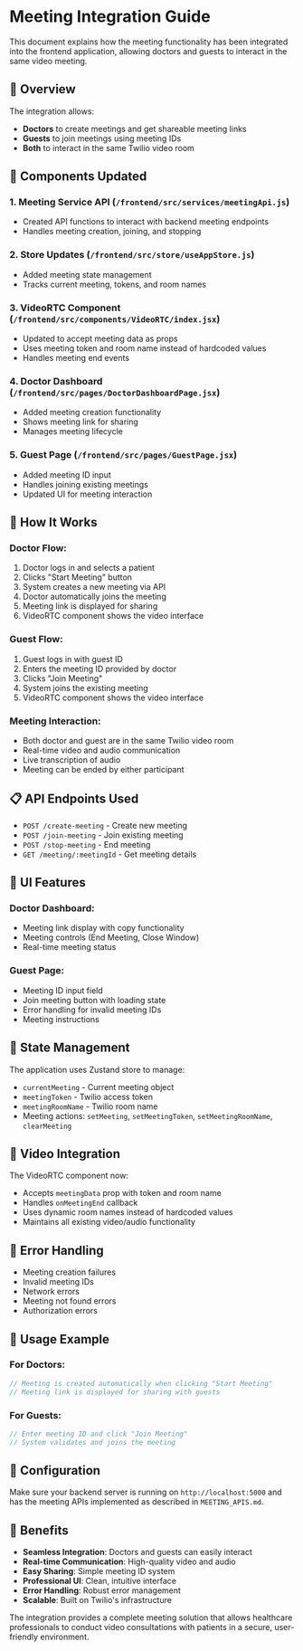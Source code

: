 # Meeting Integration Guide

This document explains how the meeting functionality has been integrated into the frontend application, allowing doctors and guests to interact in the same video meeting.

## 🎯 Overview

The integration allows:
- **Doctors** to create meetings and get shareable meeting links
- **Guests** to join meetings using meeting IDs
- **Both** to interact in the same Twilio video room

## 🔧 Components Updated

### 1. Meeting Service API (`/frontend/src/services/meetingApi.js`)
- Created API functions to interact with backend meeting endpoints
- Handles meeting creation, joining, and stopping

### 2. Store Updates (`/frontend/src/store/useAppStore.js`)
- Added meeting state management
- Tracks current meeting, tokens, and room names

### 3. VideoRTC Component (`/frontend/src/components/VideoRTC/index.jsx`)
- Updated to accept meeting data as props
- Uses meeting token and room name instead of hardcoded values
- Handles meeting end events

### 4. Doctor Dashboard (`/frontend/src/pages/DoctorDashboardPage.jsx`)
- Added meeting creation functionality
- Shows meeting link for sharing
- Manages meeting lifecycle

### 5. Guest Page (`/frontend/src/pages/GuestPage.jsx`)
- Added meeting ID input
- Handles joining existing meetings
- Updated UI for meeting interaction

## 🚀 How It Works

### Doctor Flow:
1. Doctor logs in and selects a patient
2. Clicks "Start Meeting" button
3. System creates a new meeting via API
4. Doctor automatically joins the meeting
5. Meeting link is displayed for sharing
6. VideoRTC component shows the video interface

### Guest Flow:
1. Guest logs in with guest ID
2. Enters the meeting ID provided by doctor
3. Clicks "Join Meeting"
4. System joins the existing meeting
5. VideoRTC component shows the video interface

### Meeting Interaction:
- Both doctor and guest are in the same Twilio video room
- Real-time video and audio communication
- Live transcription of audio
- Meeting can be ended by either participant

## 📋 API Endpoints Used

- `POST /create-meeting` - Create new meeting
- `POST /join-meeting` - Join existing meeting
- `POST /stop-meeting` - End meeting
- `GET /meeting/:meetingId` - Get meeting details

## 🎨 UI Features

### Doctor Dashboard:
- Meeting link display with copy functionality
- Meeting controls (End Meeting, Close Window)
- Real-time meeting status

### Guest Page:
- Meeting ID input field
- Join meeting button with loading state
- Error handling for invalid meeting IDs
- Meeting instructions

## 🔄 State Management

The application uses Zustand store to manage:
- `currentMeeting` - Current meeting object
- `meetingToken` - Twilio access token
- `meetingRoomName` - Twilio room name
- Meeting actions: `setMeeting`, `setMeetingToken`, `setMeetingRoomName`, `clearMeeting`

## 🎥 Video Integration

The VideoRTC component now:
- Accepts `meetingData` prop with token and room name
- Handles `onMeetingEnd` callback
- Uses dynamic room names instead of hardcoded values
- Maintains all existing video/audio functionality

## 🚨 Error Handling

- Meeting creation failures
- Invalid meeting IDs
- Network errors
- Meeting not found errors
- Authorization errors

## 🎯 Usage Example

### For Doctors:
```javascript
// Meeting is created automatically when clicking "Start Meeting"
// Meeting link is displayed for sharing with guests
```

### For Guests:
```javascript
// Enter meeting ID and click "Join Meeting"
// System validates and joins the meeting
```

## 🔧 Configuration

Make sure your backend server is running on `http://localhost:5000` and has the meeting APIs implemented as described in `MEETING_APIS.md`.

## 🎉 Benefits

- **Seamless Integration**: Doctors and guests can easily interact
- **Real-time Communication**: High-quality video and audio
- **Easy Sharing**: Simple meeting ID system
- **Professional UI**: Clean, intuitive interface
- **Error Handling**: Robust error management
- **Scalable**: Built on Twilio's infrastructure

The integration provides a complete meeting solution that allows healthcare professionals to conduct video consultations with patients in a secure, user-friendly environment.
